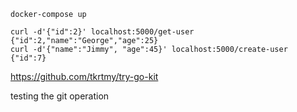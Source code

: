 ```
docker-compose up

curl -d'{"id":2}' localhost:5000/get-user
{"id":2,"name":"George","age":25}
curl -d'{"name":"Jimmy", "age":45}' localhost:5000/create-user
{"id":7}
```
https://github.com/tkrtmy/try-go-kit

testing the git operation 
